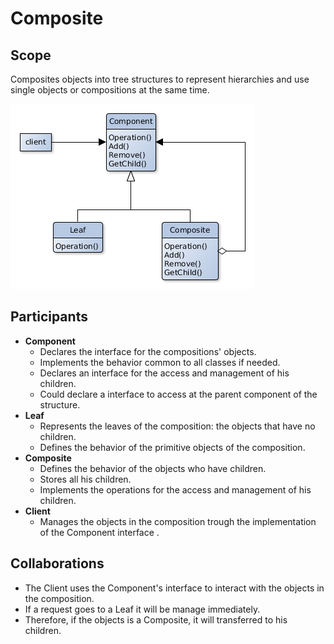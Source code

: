 # Composite

## Scope
Composites objects into tree structures to represent hierarchies and use single objects or compositions at the same time.

![Class Diagram](composite.png)


## Participants
- **Component**
  - Declares the interface for the compositions' objects.
  - Implements the behavior common to all classes if needed.
  - Declares an interface for the access and management of his children.
  - Could declare a interface to access at the parent component of the structure.
- **Leaf**
   - Represents the leaves of the composition: the objects that have no children.
   - Defines the behavior of the primitive objects of the composition.
- **Composite**
  - Defines the behavior of the objects who have children.
  - Stores all his children.
   - Implements the operations for the access and management of his children.
- **Client** 
   - Manages the objects in the composition trough the implementation of the Component interface .

## Collaborations
- The Client uses the Component's interface to interact with the objects in the composition.
- If a request goes to a Leaf it will be manage immediately.
- Therefore, if the objects is a Composite, it will transferred to his children.
